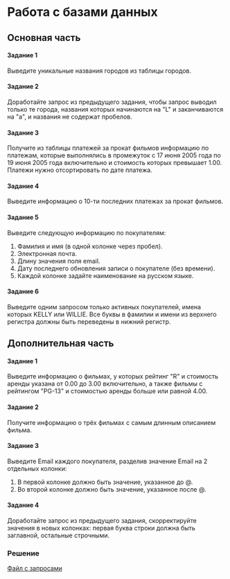 # Работа с базами данных

## Основная часть

#### Задание 1
Выведите уникальные названия городов из таблицы городов.

#### Задание 2
Доработайте запрос из предыдущего задания, чтобы запрос выводил только те города, названия которых начинаются на "L" и заканчиваются на "a", и названия не содержат пробелов.

#### Задание 3
Получите из таблицы платежей за прокат фильмов информацию по платежам, которые выполнялись в промежуток с 17 июня 2005 года по 19 июня 2005 года включительно и стоимость которых превышает 1.00. Платежи нужно отсортировать по дате платежа.

#### Задание 4
Выведите информацию о 10-ти последних платежах за прокат фильмов.

#### Задание 5
Выведите следующую информацию по покупателям:
1. Фамилия и имя (в одной колонке через пробел).
2. Электронная почта.
3. Длину значения поля email.
4. Дату последнего обновления записи о покупателе (без времени).
5. Каждой колонке задайте наименование на русском языке.
   
#### Задание 6
Выведите одним запросом только активных покупателей, имена которых KELLY или WILLIE. Все буквы в фамилии и имени из верхнего регистра должны быть переведены в нижний регистр.

## Дополнительная часть

#### Задание 1
Выведите информацию о фильмах, у которых рейтинг "R" и стоимость аренды указана от 0.00 до 3.00 включительно, а также фильмы c рейтингом "PG-13" и стоимостью аренды больше или равной 4.00.

#### Задание 2
Получите информацию о трёх фильмах с самым длинным описанием фильма.

#### Задание 3
Выведите Email каждого покупателя, разделив значение Email на 2 отдельных колонки:
1. В первой колонке должно быть значение, указанное до @.
2. Во второй колонке должно быть значение, указанное после @.
  
#### Задание 4
Доработайте запрос из предыдущего задания, скорректируйте значения в новых колонках: первая буква строки должна быть заглавной, остальные строчными.

### Решение
[Файл с запросами](/Projects/01_SQL/Study_tasks/Task_1/Solution.sql)
